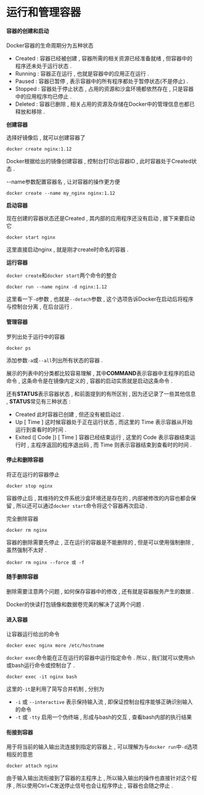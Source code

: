 # 运行和管理容器

#### 容器的创建和启动

Docker容器的生命周期分为五种状态

* Created : 容器已经被创建 , 容器所需的相关资源已经准备就绪 , 但容器中的程序还未处于运行状态 . 
* Running : 容器正在运行 , 也就是容器中的应用正在运行 . 
* Paused : 容器已暂停 , 表示容器中的所有程序都处于暂停状态\(不是停止\) . 
* Stopped : 容器处于停止状态 , 占用的资源和沙盒环境都依然存在 , 只是容器中的应用程序均已停止 . 
* Deleted : 容器已删除 , 相关占用的资源及存储在Docker中的管理信息也都已释放和移除 . 

**创建容器**

选择好镜像后 , 就可以创建容器了

```
docker create nginx:1.12
```

Docker根据给出的镜像创建容器 , 控制台打印出容器ID , 此时容器处于Created状态 .

--name参数配置容器名 , 让对容器的操作更方便

```
docker create --name my_nginx nginx:1.12
```

**启动容器**

现在创建的容器状态还是Created , 其内部的应用程序还没有启动 , 接下来要启动它

```
docker start nginx
```

这里直接启动nginx , 就是刚才create时命名的容器 .

**运行容器**

`docker create`和`docker start`两个命令的整合

```
docker run --name nginx -d nginx:1.12
```

这里看一下`-d`参数 , 也就是`--detach`参数 , 这个选项告诉Docker在启动后将程序与控制台分离 , 在后台运行 .

#### 管理容器

罗列出处于运行中的容器

```
docker ps
```

添加参数`-a`或`--all`列出所有状态的容器 .

展示的列表中的分类都比较容易理解 , 其中**COMMAND**表示容器中主程序的启动命令 , 这条命令是在镜像内定义的 , 容器的启动实质就是启动这条命令 .

还有**STATUS**表示容器状态 , 和前面提到的有所区别 , 因为还记录了一些其他信息 , **STATUS**常见有三种状态 :

* Created 此时容器已创建 , 但还没有被启动过 . 
* Up \[ Time \] 这时候容器处于正在运行状态 , 而这里的 Time 表示容器从开始运行到查看时的时间 .
* Exited \(\[ Code \]\) \[ Time \] 容器已经结束运行 , 这里的 Code 表示容器结束运行时 , 主程序返回的程序退出码 , 而 Time 则表示容器结束到查看时的时间 . 

#### 停止和删除容器

将正在运行的容器停止

```
docker stop nginx
```

容器停止后 , 其维持的文件系统沙盒环境还是存在的 , 内部被修改的内容也都会保留 , 所以还可以通过`docker start`命令将这个容器再次启动 .

完全删除容器

```
docker rm nginx
```

容器的删除需要先停止 , 正在运行的容器是不能删除的 , 但是可以使用强制删除 , 虽然强制不太好 .

```
docker rm nginx --force 或 -f
```

#### 随手删除容器

删除需要注意两个问题 , 如何保存容器中的修改 , 还有就是容器服务产生的数据 .

Docker的快读打包镜像和数据卷完美的解决了这两个问题 .

#### 进入容器

让容器运行给出的命令

```
docker exec nginx more /etc/hostname
```

`docker exec`命令能在正在运行的容器中运行指定命令 . 所以 , 我们就可以使用sh或bash运行命令或控制台了 .

```
docker exec -it nginx bash
```

这里的`-it`是利用了简写合并机制 , 分别为

* `-i` 或 `--interactive` 表示保持输入流 , 即保证控制台程序能够正确识别输入的命令
* `-t` 或 `-tty` 启用一个伪终端 , 形成与bash的交互 , 查看bash内部的执行结果

#### 衔接到容器

用于将当前的输入输出流连接到指定的容器上 , 可以理解为与`docker run`中`-d`选项相反的意思

```
docker attach nginx
```

由于输入输出流衔接到了容器的主程序上 , 所以输入输出的操作也直接针对这个程序 , 所以使用Ctrl+C发送停止信号也会让程序停止 , 容器也会随之停止 . 

